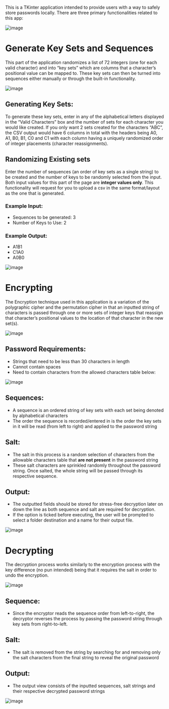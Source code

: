 This is a TKinter application intended to provide users with a way to safely store passwords locally. There are three primary functionalities related to this app:

![image](https://github.com/RobErdei/password-cypher/assets/91911762/9991df5e-acbf-49a9-a8d7-d0dba6ea4b12)

# Generate Key Sets and Sequences
This part of the application randomizes a list of 72 integers (one for each valid character) and into “key sets” which are columns that a character’s positional value can be mapped to. These key sets can then be turned into sequences either manually or through the built-in functionality.

![image](https://github.com/RobErdei/password-cypher/assets/91911762/6da0b260-7a24-439e-9d71-f02ba51689dd)
 
## Generating Key Sets:
To generate these key sets, enter in any of the alphabetical letters displayed in the “Valid Characters” box and the number of sets for each character you would like created. If you only want 2 sets created for the characters “ABC”, the CSV output would have 6 columns in total with the headers being A0, A1, B0, B1, C0 and C1 with each column having a uniquely randomized order of integer placements (character reassignments).
## Randomizing Existing sets
Enter the number of sequences (an order of key sets as a single string) to be created and the number of keys to be randomly selected from the input. Both input values for this part of the page are **integer values only**. This functionality will request for you to upload a csv in the same format/layout as the one that is generated.

### Example Input:
- Sequences to be generated: 3
- Number of Keys to Use: 2
### Example Output:
- A1B1
- C1A0
- A0B0

![image](https://github.com/RobErdei/password-cypher/assets/91911762/feeed16c-a820-40cc-b6ef-8b14708891c7)

# Encrypting
The Encryption technique used in this application is a variation of the polygraphic cipher and the permutation cipher in that an inputted string of characters is passed through one or more sets of integer keys that reassign that character’s positional values to the location of that character in the new set(s).

![image](https://github.com/RobErdei/password-cypher/assets/91911762/6b266cbd-4db7-43e3-a83a-80909cf3c797)
 
## Password Requirements:
 + Strings that need to be less than 30 characters in length
 + Cannot contain spaces
 + Need to contain characters from the allowed characters table below:

![image](https://github.com/RobErdei/password-cypher/assets/91911762/ff104d6e-d4ed-4e2f-ab76-8247a58e11b7)






## Sequences:
- A sequence is an ordered string of key sets with each set being denoted by alphabetical characters
- The order the sequence is recorded/entered in is the order the key sets in it will be read (from left to right) and applied to the password string
## Salt:
- The salt in this process is a random selection of characters from the allowable characters table that **are not present** in the password string
- These salt characters are sprinkled randomly throughout the password string. Once salted, the whole string will be passed through its respective sequence.
## Output:
- The outputted fields should be stored for stress-free decryption later on down the line as both sequence and salt are required for decryption. 
- If the option is ticked before executing, the user will be prompted to select a folder destination and a name for their output file. 

![image](https://github.com/RobErdei/password-cypher/assets/91911762/a1683a86-2f50-4c17-af97-7b8e533fe9e6)


# Decrypting
The decryption process works similarly to the encryption process with the key difference (no pun intended) being that it requires the salt in order to undo the encryption.

![image](https://github.com/RobErdei/password-cypher/assets/91911762/077c5e66-8469-45cd-bc53-8ab3bfc1292a)
 
## Sequence:
- Since the encryptor reads the sequence order from left-to-right, the decryptor reverses the process by passing the password string through key sets from right-to-left.
## Salt:
- The salt is removed from the string by searching for and removing only the salt characters from the final string to reveal the original password
## Output:
- The output view consists of the inputted sequences, salt strings and their respective decrypted password strings

![image](https://github.com/RobErdei/password-cypher/assets/91911762/8185e407-e20a-4815-a89b-c1b521b5a1c9)

 
